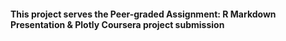 #### This project serves the Peer-graded Assignment: R Markdown Presentation & Plotly Coursera project submission

